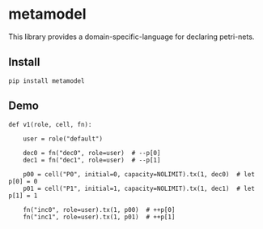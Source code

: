 # metamodel


This library provides a domain-specific-language for declaring petri-nets.


## Install

`pip install metamodel`


## Demo

```
def v1(role, cell, fn):

    user = role("default")

    dec0 = fn("dec0", role=user)  # --p[0]
    dec1 = fn("dec1", role=user)  # --p[1]

    p00 = cell("P0", initial=0, capacity=NOLIMIT).tx(1, dec0)  # let p[0] = 0
    p01 = cell("P1", initial=1, capacity=NOLIMIT).tx(1, dec1)  # let p[1] = 1

    fn("inc0", role=user).tx(1, p00)  # ++p[0]
    fn("inc1", role=user).tx(1, p01)  # ++p[1]
```
